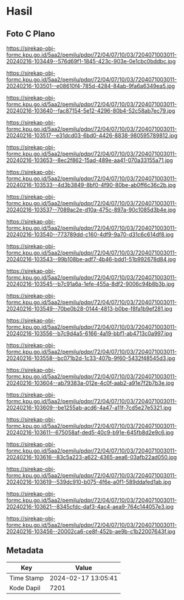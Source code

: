 # Hasil

## Foto C Plano

https://sirekap-obj-formc.kpu.go.id/5aa2/pemilu/pdpr/72/04/07/10/03/7204071003011-20240216-103449--576d69f1-1845-423c-903e-0e1cbc0bddbc.jpg

https://sirekap-obj-formc.kpu.go.id/5aa2/pemilu/pdpr/72/04/07/10/03/7204071003011-20240216-103501--e08610f4-785d-4284-84ab-9fa6a6349ea5.jpg

https://sirekap-obj-formc.kpu.go.id/5aa2/pemilu/pdpr/72/04/07/10/03/7204071003011-20240216-103640--fac87154-5e12-4296-80b4-52c58ab7ec79.jpg

https://sirekap-obj-formc.kpu.go.id/5aa2/pemilu/pdpr/72/04/07/10/03/7204071003011-20240216-103517--e31dcd03-6bd0-4426-8838-980595789812.jpg

https://sirekap-obj-formc.kpu.go.id/5aa2/pemilu/pdpr/72/04/07/10/03/7204071003011-20240216-103653--8ec2f862-15ad-489e-aa41-070a33155a71.jpg

https://sirekap-obj-formc.kpu.go.id/5aa2/pemilu/pdpr/72/04/07/10/03/7204071003011-20240216-103533--4d3b3849-8bf0-4f90-80be-ab0ff6c36c2b.jpg

https://sirekap-obj-formc.kpu.go.id/5aa2/pemilu/pdpr/72/04/07/10/03/7204071003011-20240216-103537--7089ac2e-d10a-475c-897a-90c1085d3b4e.jpg

https://sirekap-obj-formc.kpu.go.id/5aa2/pemilu/pdpr/72/04/07/10/03/7204071003011-20240216-103540--773789dd-c160-4df9-9a70-d31c6c614df8.jpg

https://sirekap-obj-formc.kpu.go.id/5aa2/pemilu/pdpr/72/04/07/10/03/7204071003011-20240216-103543--99b108be-adf7-4b46-bdd1-51b992678d84.jpg

https://sirekap-obj-formc.kpu.go.id/5aa2/pemilu/pdpr/72/04/07/10/03/7204071003011-20240216-103545--b7c91a6a-1efe-455a-8df2-9006c94b8b3b.jpg

https://sirekap-obj-formc.kpu.go.id/5aa2/pemilu/pdpr/72/04/07/10/03/7204071003011-20240216-103549--70be0b28-0144-4813-b0be-f8fa1b9ef281.jpg

https://sirekap-obj-formc.kpu.go.id/5aa2/pemilu/pdpr/72/04/07/10/03/7204071003011-20240216-103556--b7c9d4a5-6166-4a19-bbf1-ab4713c0a997.jpg

https://sirekap-obj-formc.kpu.go.id/5aa2/pemilu/pdpr/72/04/07/10/03/7204071003011-20240216-103558--bc071b2d-1c33-407b-9f60-5432f48545d3.jpg

https://sirekap-obj-formc.kpu.go.id/5aa2/pemilu/pdpr/72/04/07/10/03/7204071003011-20240216-103604--ab79383a-012e-4c0f-aab2-a91e7f2b7b3e.jpg

https://sirekap-obj-formc.kpu.go.id/5aa2/pemilu/pdpr/72/04/07/10/03/7204071003011-20240216-103609--be1255ab-acd6-4a47-a11f-7cd5e27e5321.jpg

https://sirekap-obj-formc.kpu.go.id/5aa2/pemilu/pdpr/72/04/07/10/03/7204071003011-20240216-103611--675058af-ded5-40c9-b91e-645fb8d2e9c6.jpg

https://sirekap-obj-formc.kpu.go.id/5aa2/pemilu/pdpr/72/04/07/10/03/7204071003011-20240216-103616--83c5a223-a622-4365-aea6-03afb22ad050.jpg

https://sirekap-obj-formc.kpu.go.id/5aa2/pemilu/pdpr/72/04/07/10/03/7204071003011-20240216-103619--539dc910-b075-4f6e-a0f1-589ddafed1ab.jpg

https://sirekap-obj-formc.kpu.go.id/5aa2/pemilu/pdpr/72/04/07/10/03/7204071003011-20240216-103621--8345cfdc-daf3-4ac4-aea9-764c144057e3.jpg

https://sirekap-obj-formc.kpu.go.id/5aa2/pemilu/pdpr/72/04/07/10/03/7204071003011-20240216-103456--20002ca6-ce8f-452b-ae9b-c1b22007643f.jpg


## Metadata

| Key        | Value               |
| ---------- | ------------------- |
| Time Stamp | 2024-02-17 13:05:41 |
| Kode Dapil | 7201                |



